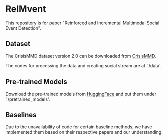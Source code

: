 # ReIMvent
This repository is for paper "Reinforced and Incremental Multimodal Social Event Detection".


## Dataset
The CrisisMMD dataset version 2.0 can be downloaded from [CrisisMMD](https://crisisnlp.qcri.org/crisismmd.html).

The codes for processing the data and creating social stream are at './data'.


## Pre-trained Models
Download the pre-trained models from [HuggingFace](https://huggingface.co/) and put them under './pretrained_models'.


## Baselines
Due to the unavailability of code for certain baseline methods, we have implemented them based on their respective papers and our understanding.
